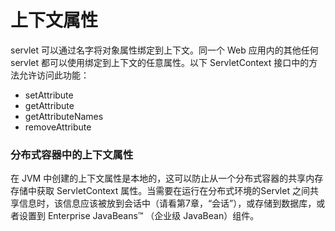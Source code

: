 上下文属性
====

servlet 可以通过名字将对象属性绑定到上下文。同一个 Web 应用内的其他任何 servlet 都可以使用绑定到上下文的任意属性。以下 ServletContext 接口中的方法允许访问此功能：

* setAttribute
* getAttribute
* getAttributeNames
* removeAttribute

### 分布式容器中的上下文属性

在 JVM 中创建的上下文属性是本地的，这可以防止从一个分布式容器的共享内存存储中获取 ServletContext 属性。当需要在运行在分布式环境的Servlet 之间共享信息时，该信息应该被放到会话中（请看第7章，“会话”），或存储到数据库，或者设置到  Enterprise JavaBeans™ （企业级 JavaBean）组件。

